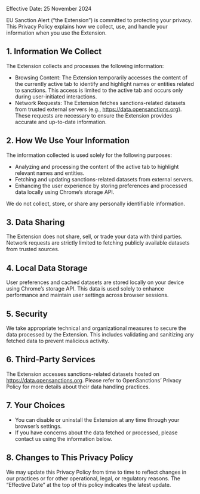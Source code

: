 Effective Date: 25 November 2024

EU Sanction Alert (“the Extension”) is committed to protecting your privacy. This Privacy Policy explains how we collect, use, and handle your information when you use the Extension.

## 1. Information We Collect

The Extension collects and processes the following information:
- Browsing Content: The Extension temporarily accesses the content of the currently active tab to identify and highlight names or entities related to sanctions. This access is limited to the active tab and occurs only during user-initiated interactions.
- Network Requests: The Extension fetches sanctions-related datasets from trusted external servers (e.g., https://data.opensanctions.org). These requests are necessary to ensure the Extension provides accurate and up-to-date information.

## 2. How We Use Your Information

The information collected is used solely for the following purposes:
- Analyzing and processing the content of the active tab to highlight relevant names and entities.
- Fetching and updating sanctions-related datasets from external servers.
- Enhancing the user experience by storing preferences and processed data locally using Chrome’s storage API.

We do not collect, store, or share any personally identifiable information.

## 3. Data Sharing

The Extension does not share, sell, or trade your data with third parties. Network requests are strictly limited to fetching publicly available datasets from trusted sources.

## 4. Local Data Storage

User preferences and cached datasets are stored locally on your device using Chrome’s storage API. This data is used solely to enhance performance and maintain user settings across browser sessions.

## 5. Security

We take appropriate technical and organizational measures to secure the data processed by the Extension. This includes validating and sanitizing any fetched data to prevent malicious activity.

## 6. Third-Party Services

The Extension accesses sanctions-related datasets hosted on https://data.opensanctions.org. Please refer to OpenSanctions’ Privacy Policy for more details about their data handling practices.

## 7. Your Choices

- You can disable or uninstall the Extension at any time through your browser’s settings.
- If you have concerns about the data fetched or processed, please contact us using the information below.

## 8. Changes to This Privacy Policy

We may update this Privacy Policy from time to time to reflect changes in our practices or for other operational, legal, or regulatory reasons. The “Effective Date” at the top of this policy indicates the latest update.

